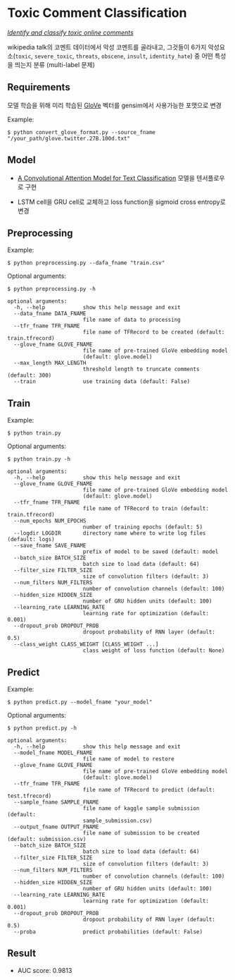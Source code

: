 # Toxic Comment Classification

[*Identify and classify toxic online comments*](https://www.kaggle.com/c/jigsaw-toxic-comment-classification-challenge)

wikipedia talk의 코멘트 데이터에서 악성 코멘트를 골라내고, 그것들이 6가지 악성요소(`toxic`, `severe_toxic`, `threats`, `obscene`, `insult`, `identity_hate`) 중 어떤 특성을 띄는지 분류 (multi-label 문제)



## Requirements

모델 학습을 위해 미리 학습된 [GloVe](https://nlp.stanford.edu/projects/glove) 벡터를 gensim에서 사용가능한 포맷으로 변경

Example:

```
$ python convert_glove_format.py --source_fname "/your_path/glove.twitter.27B.100d.txt"
```



## Model

* [A Convolutional Attention Model for Text Classification](http://tcci.ccf.org.cn/conference/2017/papers/1057.pdf) 모델을 텐서플로우로 구현

* LSTM cell을 GRU cell로 교체하고 loss function을 sigmoid cross entropy로 변경



## Preprocessing

Example:

```
$ python preprocessing.py --dafa_fname "train.csv"
```

Optional arguments:

```
$ python preprocessing.py -h

optional arguments:
  -h, --help            show this help message and exit
  --data_fname DATA_FNAME
                        file name of data to processing
  --tfr_fname TFR_FNAME
                        file name of TFRecord to be created (default: train.tfrecord)
  --glove_fname GLOVE_FNAME
                        file name of pre-trained GloVe embedding model
                        (default: glove.model)
  --max_length MAX_LENGTH
                        threshold length to truncate comments (default: 300)
  --train               use training data (default: False)
```



## Train

Example:

```
$ python train.py
```

Optional arguments:

```
$ python train.py -h

optional arguments:
  -h, --help            show this help message and exit
  --glove_fname GLOVE_FNAME
                        file name of pre-trained GloVe embedding model
                        (default: glove.model)
  --tfr_fname TFR_FNAME
                        file name of TFRecord to train (default: train.tfrecord)
  --num_epochs NUM_EPOCHS
                        number of training epochs (default: 5)
  --logdir LOGDIR       directory name where to write log files (default: logs)
  --save_fname SAVE_FNAME
                        prefix of model to be saved (default: model
  --batch_size BATCH_SIZE
                        batch size to load data (default: 64)
  --filter_size FILTER_SIZE
                        size of convolution filters (default: 3)
  --num_filters NUM_FILTERS
                        number of convolution channels (default: 100)
  --hidden_size HIDDEN_SIZE
                        number of GRU hidden units (default: 100)
  --learning_rate LEARNING_RATE
                        learning rate for optimization (default: 0.001)
  --dropout_prob DROPOUT_PROB
                        dropout probability of RNN layer (default: 0.5)
  --class_weight CLASS_WEIGHT [CLASS_WEIGHT ...]
                        class weight of loss function (default: None)
```



## Predict

Example:

```
$ python predict.py --model_fname "your_model"
```

Optional arguments:

```
$ python predict.py -h

optional arguments:
  -h, --help            show this help message and exit
  --model_fname MODEL_FNAME
                        file name of model to restore
  --glove_fname GLOVE_FNAME
                        file name of pre-trained GloVe embedding model
                        (default: glove.model)
  --tfr_fname TFR_FNAME
                        file name of TFRecord to predict (default: test.tfrecord)
  --sample_fname SAMPLE_FNAME
                        file name of kaggle sample submission (default:
                        sample_submission.csv)
  --output_fname OUTPUT_FNAME
                        file name of submission to be created (default: submission.csv)
  --batch_size BATCH_SIZE
                        batch size to load data (default: 64)
  --filter_size FILTER_SIZE
                        size of convolution filters (default: 3)
  --num_filters NUM_FILTERS
                        number of convolution channels (default: 100)
  --hidden_size HIDDEN_SIZE
                        number of GRU hidden units (default: 100)
  --learning_rate LEARNING_RATE
                        learning rate for optimization (default: 0.001)
  --dropout_prob DROPOUT_PROB
                        dropout probability of RNN layer (default: 0.5)
  --proba               predict probabilities (default: False)
```



## Result

* AUC score: 0.9813